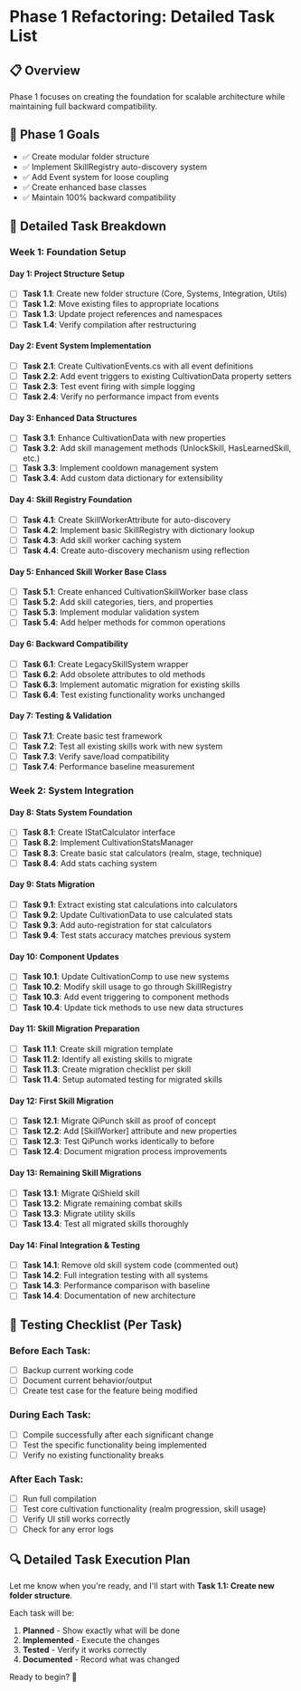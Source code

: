 # Phase 1 Refactoring: Detailed Task List

## 📋 Overview
Phase 1 focuses on creating the foundation for scalable architecture while maintaining full backward compatibility.

## 🎯 Phase 1 Goals
- ✅ Create modular folder structure
- ✅ Implement SkillRegistry auto-discovery system
- ✅ Add Event system for loose coupling
- ✅ Create enhanced base classes
- ✅ Maintain 100% backward compatibility

## 📝 Detailed Task Breakdown

### **Week 1: Foundation Setup**

#### **Day 1: Project Structure Setup**
- [ ] **Task 1.1**: Create new folder structure (Core, Systems, Integration, Utils)
- [ ] **Task 1.2**: Move existing files to appropriate locations
- [ ] **Task 1.3**: Update project references and namespaces
- [ ] **Task 1.4**: Verify compilation after restructuring

#### **Day 2: Event System Implementation**
- [ ] **Task 2.1**: Create CultivationEvents.cs with all event definitions
- [ ] **Task 2.2**: Add event triggers to existing CultivationData property setters
- [ ] **Task 2.3**: Test event firing with simple logging
- [ ] **Task 2.4**: Verify no performance impact from events

#### **Day 3: Enhanced Data Structures**
- [ ] **Task 3.1**: Enhance CultivationData with new properties
- [ ] **Task 3.2**: Add skill management methods (UnlockSkill, HasLearnedSkill, etc.)
- [ ] **Task 3.3**: Implement cooldown management system
- [ ] **Task 3.4**: Add custom data dictionary for extensibility

#### **Day 4: Skill Registry Foundation**
- [ ] **Task 4.1**: Create SkillWorkerAttribute for auto-discovery
- [ ] **Task 4.2**: Implement basic SkillRegistry with dictionary lookup
- [ ] **Task 4.3**: Add skill worker caching system
- [ ] **Task 4.4**: Create auto-discovery mechanism using reflection

#### **Day 5: Enhanced Skill Worker Base Class**
- [ ] **Task 5.1**: Create enhanced CultivationSkillWorker base class
- [ ] **Task 5.2**: Add skill categories, tiers, and properties
- [ ] **Task 5.3**: Implement modular validation system
- [ ] **Task 5.4**: Add helper methods for common operations

#### **Day 6: Backward Compatibility**
- [ ] **Task 6.1**: Create LegacySkillSystem wrapper
- [ ] **Task 6.2**: Add obsolete attributes to old methods
- [ ] **Task 6.3**: Implement automatic migration for existing skills
- [ ] **Task 6.4**: Test existing functionality works unchanged

#### **Day 7: Testing & Validation**
- [ ] **Task 7.1**: Create basic test framework
- [ ] **Task 7.2**: Test all existing skills work with new system
- [ ] **Task 7.3**: Verify save/load compatibility
- [ ] **Task 7.4**: Performance baseline measurement

### **Week 2: System Integration**

#### **Day 8: Stats System Foundation**
- [ ] **Task 8.1**: Create IStatCalculator interface
- [ ] **Task 8.2**: Implement CultivationStatsManager
- [ ] **Task 8.3**: Create basic stat calculators (realm, stage, technique)
- [ ] **Task 8.4**: Add stats caching system

#### **Day 9: Stats Migration**
- [ ] **Task 9.1**: Extract existing stat calculations into calculators
- [ ] **Task 9.2**: Update CultivationData to use calculated stats
- [ ] **Task 9.3**: Add auto-registration for stat calculators
- [ ] **Task 9.4**: Test stats accuracy matches previous system

#### **Day 10: Component Updates**
- [ ] **Task 10.1**: Update CultivationComp to use new systems
- [ ] **Task 10.2**: Modify skill usage to go through SkillRegistry
- [ ] **Task 10.3**: Add event triggering to component methods
- [ ] **Task 10.4**: Update tick methods to use new data structures

#### **Day 11: Skill Migration Preparation**
- [ ] **Task 11.1**: Create skill migration template
- [ ] **Task 11.2**: Identify all existing skills to migrate
- [ ] **Task 11.3**: Create migration checklist per skill
- [ ] **Task 11.4**: Setup automated testing for migrated skills

#### **Day 12: First Skill Migration**
- [ ] **Task 12.1**: Migrate QiPunch skill as proof of concept
- [ ] **Task 12.2**: Add [SkillWorker] attribute and new properties
- [ ] **Task 12.3**: Test QiPunch works identically to before
- [ ] **Task 12.4**: Document migration process improvements

#### **Day 13: Remaining Skill Migrations**
- [ ] **Task 13.1**: Migrate QiShield skill
- [ ] **Task 13.2**: Migrate remaining combat skills
- [ ] **Task 13.3**: Migrate utility skills
- [ ] **Task 13.4**: Test all migrated skills thoroughly

#### **Day 14: Final Integration & Testing**
- [ ] **Task 14.1**: Remove old skill system code (commented out)
- [ ] **Task 14.2**: Full integration testing with all systems
- [ ] **Task 14.3**: Performance comparison with baseline
- [ ] **Task 14.4**: Documentation of new architecture

## 🧪 Testing Checklist (Per Task)

### Before Each Task:
- [ ] Backup current working code
- [ ] Document current behavior/output
- [ ] Create test case for the feature being modified

### During Each Task:
- [ ] Compile successfully after each significant change
- [ ] Test the specific functionality being implemented
- [ ] Verify no existing functionality breaks

### After Each Task:
- [ ] Run full compilation
- [ ] Test core cultivation functionality (realm progression, skill usage)
- [ ] Verify UI still works correctly
- [ ] Check for any error logs

## 🔍 Detailed Task Execution Plan

Let me know when you're ready, and I'll start with **Task 1.1: Create new folder structure**. 

Each task will be:
1. **Planned** - Show exactly what will be done
2. **Implemented** - Execute the changes
3. **Tested** - Verify it works correctly
4. **Documented** - Record what was changed

Ready to begin? 🚀
